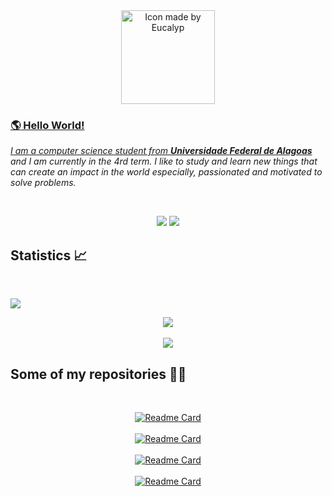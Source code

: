 <div align="center">
<a href="https://www.flaticon.com/authors/eucalyp">
<img title="Icon made by Eucalyp" src="https://image.flaticon.com/icons/png/512/2463/2463478.png" width="150px">
</div>

### :earth_americas: Hello World!

<em>I am a computer science student from <a href="https://ufal.br/"><b>Universidade Federal de Alagoas</b></a> and I am currently in the 4rd term. I like to study and learn new things that can create an impact in the world especially, passionated and motivated to solve problems. </em>

<br/>

<p align="center">
  <a href="mailto:joaoayalla19@gmail.com" alt="Gmail">
  <img src="https://img.shields.io/badge/-Gmail-FF0000?style=flat-square&labelColor=FF0000&logo=gmail&logoColor=white" /></a>

  <a href="https://www.linkedin.com/in/jo%C3%A3o-victor-ayalla-13249218b/" alt="Linkedin">
  <img src="https://img.shields.io/badge/-Linkedin-0e76a8?style=flat-square&logo=Linkedin&logoColor=white" /></a>
</p>

## Statistics :chart_with_upwards_trend:

<br/>

[![](https://activity-graph.herokuapp.com/graph?username=jonh14lk&theme=redical)]()

<p align="center">
<img align="center" src="https://github-readme-stats.vercel.app/api?username=jonh14lk&show_icons=true&theme=radical">
<br/>
<br/>
<img align="center" src="https://github-readme-stats.vercel.app/api/top-langs/?username=jonh14lk&layout=compact&theme=radical">
</p>

## Some of my repositories :man_technologist:

<br/>

<div align="center">

[![Readme Card](https://github-readme-stats.vercel.app/api/pin/?username=jonh14lk&repo=Competitive_Programming&theme=radical)](https://github.com/jonh14lk/Competitive_Programming)
<br/>
<br/>
[![Readme Card](https://github-readme-stats.vercel.app/api/pin/?username=jonh14lk&repo=CovidBR&theme=radical)](https://github.com/jonh14lk/CovidBR)
<br/>
<br/>
[![Readme Card](https://github-readme-stats.vercel.app/api/pin/?username=jonh14lk&repo=StudiesGroups&theme=radical)](https://github.com/jonh14lk/StudiesGroups)
<br/>
<br/>
[![Readme Card](https://github-readme-stats.vercel.app/api/pin/?username=jonh14lk&repo=p5jsSketches&theme=radical)](https://github.com/jonh14lk/p5jsSketches)

</div>
